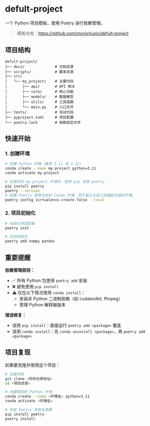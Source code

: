 # defult-project

一个 Python 项目模板，使用 Poetry 进行依赖管理。

> 模板仓库：https://github.com/moyichuxin/defult-project

## 项目结构

```
defult-project/
├── docs/              # 文档目录
├── scripts/           # 脚本目录
├── src/
│   └── my_project/    # 主要代码
│       ├── api/       # API 相关
│       ├── core/      # 核心功能
│       ├── models/    # 数据模型
│       ├── utils/     # 工具函数
│       └── main.py    # 入口文件
├── tests/             # 测试代码
├── pyproject.toml     # 项目配置
└── poetry.lock        # 依赖锁定文件
```

## 快速开始

### 1. 创建环境

```bash
# 创建 Python 环境（推荐 3.11 或 3.12）
conda create --name my-project python=3.11
conda activate my-project

# 在激活的 my-project 环境中，使用 pip 安装 poetry
pip install poetry
poetry --version
# 配置 Poetry 使用当前的 Conda 环境，而不是让它自己创建新的虚拟环境。
poetry config virtualenvs.create false --local
```

### 2. 项目初始化

```bash
# 初始化项目配置
poetry init

# 添加依赖包
poetry add numpy pandas
```

## 重要提醒

**依赖管理原则：**
- ✅ 所有 Python 包使用 `poetry add` 安装
- ❌ 避免使用 `pip install`
- ⚠️ 仅在以下情况使用 `conda install`：
  - 安装非 Python 二进制依赖（如 cudatoolkit, ffmpeg）
  - 管理 Python 解释器版本

**错误修复：**
- 误用 `pip install`：直接运行 `poetry add <package>` 覆盖
- 误用 `conda install`：先 `conda uninstall <package>`，再 `poetry add <package>`

## 项目复现

如果要克隆并使用这个项目：

```bash
# 克隆项目
git clone <你的仓库地址>
cd <项目目录>

# 创建相同的 Python 环境
conda create --name <环境名> python=3.11
conda activate <环境名>

# 安装 Poetry 并恢复依赖
pip install poetry
poetry install
```

